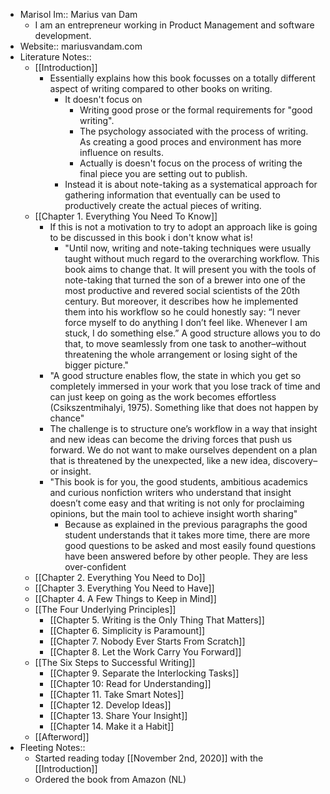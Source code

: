 - Marisol Im:: Marius van Dam
    - I am an entrepreneur working in Product Management and software development.
- Website:: mariusvandam.com
- Literature Notes::
    - [[Introduction]]
        - Essentially explains how this book focusses on a totally different aspect of writing compared to other books on writing. 
            - It doesn't focus on
                - Writing good prose or the formal requirements for "good writing".
                - The psychology associated with the process of writing. As creating a good proces and environment has more influence on results.
                - Actually is doesn't focus on the process of writing the final piece you are setting out to publish.
            - Instead it is about note-taking as a systematical approach for gathering information that eventually can be used to productively create the actual pieces of writing.
    - [[Chapter 1. Everything You Need To Know]]
        - If this is not a motivation to try to adopt an approach like is going to be discussed in this book i don't know what is!
            - "Until now, writing and note-taking techniques were usually taught without much regard to the overarching workflow. This book aims to change that. It will present you with the tools of note-taking that turned the son of a brewer into one of the most productive and revered social scientists of the 20th century. But moreover, it describes how he implemented them into his workflow so he could honestly say: “I never force myself to do anything I don’t feel like. Whenever I am stuck, I do something else.” A good structure allows you to do that, to move seamlessly from one task to another–without threatening the whole arrangement or losing sight of the bigger picture."
        - "A good structure enables flow, the state in which you get so completely immersed in your work that you lose track of time and can just keep on going as the work becomes effortless (Csikszentmihalyi, 1975). Something like that does not happen by chance"
        - The challenge is to structure one’s workflow in a way that insight and new ideas can become the driving forces that push us forward. We do not want to make ourselves dependent on a plan that is threatened by the unexpected, like a new idea, discovery–or insight.
        - "This book is for you, the good students, ambitious academics and curious nonfiction writers who understand that insight doesn’t come easy and that writing is not only for proclaiming opinions, but the main tool to achieve insight worth sharing"
            - Because as explained in the previous paragraphs the good student understands that it takes more time, there are more good questions to be asked and most easily found questions have been answered before by other people. They are less over-confident
    - [[Chapter 2. Everything You Need to Do]]
    - [[Chapter 3. Everything You Need to Have]]
    - [[Chapter 4. A Few Things to Keep in Mind]]
    - [[The Four Underlying Principles]]
        - [[Chapter 5. Writing is the Only Thing That Matters]]
        - [[Chapter 6. Simplicity is Paramount]]
        - [[Chapter 7. Nobody Ever Starts From Scratch]]
        - [[Chapter 8. Let the Work Carry You Forward]]
    - [[The Six Steps to Successful Writing]]
        - [[Chapter 9. Separate the Interlocking Tasks]]
        - [[Chapter 10: Read for Understanding]]
        - [[Chapter 11. Take Smart Notes]]
        - [[Chapter 12. Develop Ideas]]  
        - [[Chapter 13. Share Your Insight]]
        - [[Chapter 14. Make it a Habit]]
    - [[Afterword]]
- Fleeting Notes:: 
    - Started reading today [[November 2nd, 2020]] with the [[Introduction]]
    - Ordered the book from Amazon (NL)

